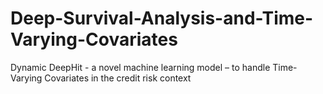 # Deep-Survival-Analysis-and-Time-Varying-Covariates
Dynamic DeepHit - a novel machine learning model – to handle Time-Varying Covariates in the credit risk context
